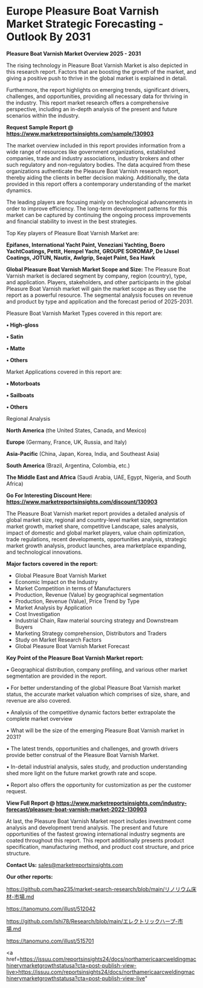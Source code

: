 # Europe Pleasure Boat Varnish Market Strategic Forecasting - Outlook By 2031

<Strong> Pleasure Boat Varnish Market Overview 2025 - 2031</strong>

The rising technology in Pleasure Boat Varnish Market is also depicted in this research report. Factors that are boosting the growth of the market, and giving a positive push to thrive in the global market is explained in detail.

Furthermore, the report highlights on emerging trends, significant drivers, challenges, and opportunities, providing all necessary data for thriving in the industry. This report market research offers a comprehensive perspective, including an in-depth analysis of the present and future scenarios within the industry.

<strong>Request Sample Report @ <a href=https://www.marketreportsinsights.com/sample/130903>https://www.marketreportsinsights.com/sample/130903</a></strong>

The market overview included in this report provides information from a wide range of resources like government organizations, established companies, trade and industry associations, industry brokers and other such regulatory and non-regulatory bodies. The data acquired from these organizations authenticate the Pleasure Boat Varnish research report, thereby aiding the clients in better decision making. Additionally, the data provided in this report offers a contemporary understanding of the market dynamics.

The leading players are focusing mainly on technological advancements in order to improve efficiency. The long-term development patterns for this market can be captured by continuing the ongoing process improvements and financial stability to invest in the best strategies.

Top Key players of Pleasure Boat Varnish Market are:

<strong>Epifanes, International Yacht Paint, Veneziani Yachting, Boero YachtCoatings, Pettit, Hempel Yacht, GROUPE SOROMAP, De IJssel Coatings, JOTUN, Nautix, Awlgrip, Seajet Paint, Sea Hawk</strong>

<strong><b>Global Pleasure Boat Varnish Market Scope and Size:</b></strong>
The Pleasure Boat Varnish market is declared segment by company, region (country), type, and application. Players, stakeholders, and other participants in the global Pleasure Boat Varnish market will gain the market scope as they use the report as a powerful resource. The segmental analysis focuses on revenue and product by type and application and the forecast period of 2025-2031.

Pleasure Boat Varnish Market Types covered in this report are:

<strong>• High-gloss

• Satin

• Matte

• Others</strong>

Market Applications covered in this report are:

<strong>• Motorboats

• Sailboats

• Others</strong> 

Regional Analysis

<strong>North America</strong> (the United States, Canada, and Mexico)

<strong>Europe</strong> (Germany, France, UK, Russia, and Italy)

<strong>Asia-Pacific</strong> (China, Japan, Korea, India, and Southeast Asia)

<strong>South America</strong> (Brazil, Argentina, Colombia, etc.)

<strong>The Middle East and Africa</strong> (Saudi Arabia, UAE, Egypt, Nigeria, and South Africa)

<strong>Go For Interesting Discount Here: <a href=https://www.marketreportsinsights.com/discount/130903>https://www.marketreportsinsights.com/discount/130903</a></strong>

The Pleasure Boat Varnish market report provides a detailed analysis of global market size, regional and country-level market size, segmentation market growth, market share, competitive Landscape, sales analysis, impact of domestic and global market players, value chain optimization, trade regulations, recent developments, opportunities analysis, strategic market growth analysis, product launches, area marketplace expanding, and technological innovations.

<strong><b>Major factors covered in the report:</b></strong>
<ul>
  <li>Global Pleasure Boat Varnish Market </li>
  <li>Economic Impact on the Industry</li>
  <li>Market Competition in terms of Manufacturers</li>
  <li>Production, Revenue (Value) by geographical segmentation</li>
  <li>Production, Revenue (Value), Price Trend by Type</li>
  <li>Market Analysis by Application</li>
  <li>Cost Investigation</li>
  <li>Industrial Chain, Raw material sourcing strategy and Downstream Buyers</li>
  <li>Marketing Strategy comprehension, Distributors and Traders</li>
  <li>Study on Market Research Factors</li>
  <li>Global Pleasure Boat Varnish Market Forecast</li>
</ul>

<strong><b>Key Point of the Pleasure Boat Varnish Market report:</b></strong>

• Geographical distribution, company profiling, and various other market segmentation are provided in the report.

• For better understanding of the global Pleasure Boat Varnish market status, the accurate market valuation which comprises of size, share, and revenue are also covered.

• Analysis of the competitive dynamic factors better extrapolate the complete market overview

• What will be the size of the emerging Pleasure Boat Varnish market in 2031?

• The latest trends, opportunities and challenges, and growth drivers provide better construal of the Pleasure Boat Varnish Market.

• In-detail industrial analysis, sales study, and production understanding shed more light on the future market growth rate and scope.

• Report also offers the opportunity for customization as per the customer request.

<strong><b>View Full Report @ <a href=https://www.marketreportsinsights.com/industry-forecast/pleasure-boat-varnish-market-2022-130903>https://www.marketreportsinsights.com/industry-forecast/pleasure-boat-varnish-market-2022-130903</a></b></strong>


At last, the Pleasure Boat Varnish Market report includes investment come analysis and development trend analysis. The present and future opportunities of the fastest growing international industry segments are coated throughout this report. This report additionally presents product specification, manufacturing method, and product cost structure, and price structure.

<strong>Contact Us:</strong>
sales@marketreportsinsights.com

<strong>Our other reports:</strong>

<a href=https://github.com/haq235/market-search-research/blob/main/リノリウム床材-市場.md>https://github.com/haq235/market-search-research/blob/main/リノリウム床材-市場.md</a>

<a href=https://tanomuno.com/illust/512042>https://tanomuno.com/illust/512042</a>

<a href=https://github.com/Ishi78/Research/blob/main/エレクトリックハープ-市場.md>https://github.com/Ishi78/Research/blob/main/エレクトリックハープ-市場.md</a>

<a href=https://tanomuno.com/illust/515701>https://tanomuno.com/illust/515701</a>

<a href=https://issuu.com/reportsinsights24/docs/northamericaarcweldingmachinerymarketgrowthstatusa?cta=post-publish-view-live>https://issuu.com/reportsinsights24/docs/northamericaarcweldingmachinerymarketgrowthstatusa?cta=post-publish-view-live</a>"
